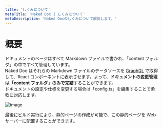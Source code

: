 ```yaml
---
title: 'しくみについて'
metaTitle: 'Naked Doc | しくみについて'
metaDescription: 'Naked Docのしくみについて解説します。'
---
```


# 概要

ドキュメントのページはすべて Markdown ファイルで書かれ、「content フォルダ」の中ですべて管理しています。  
Naked Doc はそれらの Markdown ファイルのデータソースを [GraphQL](https://graphql.org/) で取得して、React コンポーネントに表示させます。よって、**ドキュメントの変更管理は「content フォルダ」のみで完結**することができます。  
ドキュメントの設定や仕様を変更する場合は「config.ts」を編集することで柔軟に対応します。

![image](https://user-images.githubusercontent.com/14067398/89377824-8d290f80-d72d-11ea-8044-e501dee15566.png)

最後にビルド実行により、静的ページの作成が可能で、この静的ページを Web サーバーに配置することができます。
